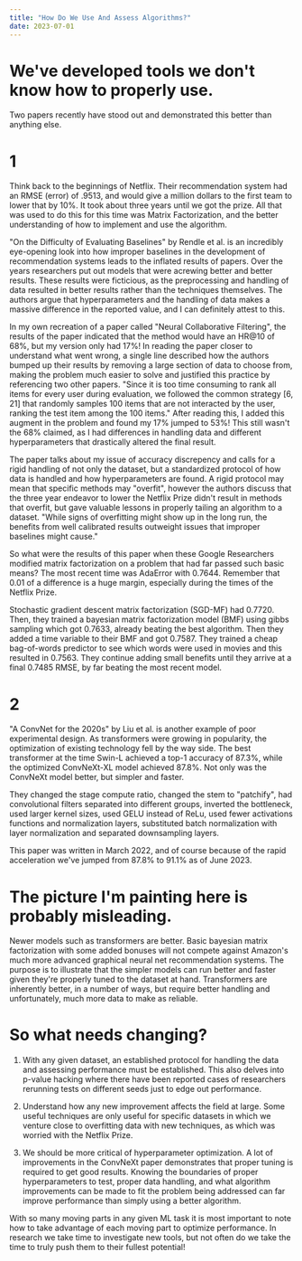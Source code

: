 ```yaml
---
title: "How Do We Use And Assess Algorithms?"
date: 2023-07-01
---
```


# We've developed tools we don't know how to properly use. #

Two papers recently have stood out and demonstrated this better than anything else.

# 1 #
Think back to the beginnings of Netflix. Their recommendation system had an RMSE (error) of .9513, and would give a million dollars to the first team to lower that by 10%. It took about three years until we got the prize. All that was used to do this for this time was Matrix Factorization, and the better understanding of how to implement and use the algorithm.

"On the Difficulty of Evaluating Baselines" by Rendle et al. is an incredibly eye-opening look into how improper baselines in the development of recommendation systems leads to the inflated results of papers. Over the years researchers put out models that were acrewing better and better results. These results were ficticious, as the preprocessing and handling of data resulted in better results rather than the techniques themselves. The authors argue that hyperparameters and the handling of data makes a massive difference in the reported value, and I can definitely attest to this.

In my own recreation of a paper called "Neural Collaborative Filtering", the results of the paper indicated that the method would have an HR@10 of 68%, but my version only had 17%! In reading the paper closer to understand what went wrong, a single line described how the authors bumped up their results by removing a large section of data to choose from, making the problem much easier to solve and justified this practice by referencing two other papers. "Since it is too time consuming to rank all items for every user during evaluation, we followed the common strategy [6, 21] that randomly samples 100 items that are not interacted by the user, ranking the test item among the 100 items." After reading this, I added this augment in the problem and found my 17% jumped to 53%! This still wasn't the 68% claimed, as I had differences in handling data and different hyperparameters that drastically altered the final result.

The paper talks about my issue of accuracy discrepency and calls for a rigid handling of not only the dataset, but a standardized protocol of how data is handled and how hyperparameters are found. A rigid protocol may mean that specific methods may "overfit", however the authors discuss that the three year endeavor to lower the Netflix Prize didn't result in methods that overfit, but gave valuable lessons in properly tailing an algorithm to a dataset. "While signs of overfitting might show up in the long run, the benefits from well calibrated results outweight issues that improper baselines might cause."

So what were the results of this paper when these Google Researchers modified matrix factorization on a problem that had far passed such basic means? The most recent time was AdaError with 0.7644. Remember that 0.01 of a difference is a huge margin, especially during the times of the Netflix Prize.

Stochastic gradient descent matrix factorization (SGD-MF) had 0.7720. Then, they trained a bayesian matrix factorization model (BMF) using gibbs sampling which got 0.7633, already beating the best algorithm. Then they added a time variable to their BMF and got 0.7587. They trained a cheap bag-of-words predictor to see which words were used in movies and this resulted in 0.7563. They continue adding small benefits until they arrive at a final 0.7485 RMSE, by far beating the most recent model.

# 2 #
"A ConvNet for the 2020s" by Liu et al. is another example of poor experimental design. As transformers were growing in popularity, the optimization of existing technology fell by the way side. The best transformer at the time Swin-L achieved a top-1 accuracy of 87.3%, while the optimized ConvNeXt-XL model achieved 87.8%. Not only was the ConvNeXt model better, but simpler and faster.

They changed the stage compute ratio, changed the stem to "patchify", had convolutional filters separated into different groups, inverted the bottleneck, used larger kernel sizes, used GELU instead of ReLu, used fewer activations functions and normalization layers, substituted batch normalization with layer normalization and separated downsampling layers.

This paper was written in March 2022, and of course because of the rapid acceleration we've jumped from 87.8% to 91.1% as of June 2023.

# The picture I'm painting here is probably misleading. #

Newer models such as transformers are better. Basic bayesian matrix factorization with some added bonuses will not compete against Amazon's much more advanced graphical neural net recommendation systems. The purpose is to illustrate that the simpler models can run better and faster given they're properly tuned to the dataset at hand. Transformers are inherently better, in a number of ways, but require better handling and unfortunately, much more data to make as reliable.

# So what needs changing? #

1. With any given dataset, an established protocol for handling the data and assessing performance must be established. This also delves into p-value hacking where there have been reported cases of researchers rerunning tests on different seeds just to edge out performance.

2. Understand how any new improvement affects the field at large. Some useful techniques are only useful for specific datasets in which we venture close to overfitting data with new techniques, as which was worried with the Netflix Prize.

3. We should be more critical of hyperparameter optimization. A lot of improvements in the ConvNeXt paper demonstrates that proper tuning is required to get good results. Knowing the boundaries of proper hyperparameters to test, proper data handling, and what algorithm improvements can be made to fit the problem being addressed can far improve performance than simply using a better algorithm.

With so many moving parts in any given ML task it is most important to note how to take advantage of each moving part to optimize performance. In research we take time to investigate new tools, but not often do we take the time to truly push them to their fullest potential!
